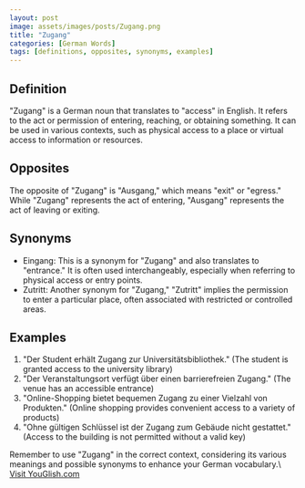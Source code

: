 ```yaml
---
layout: post
image: assets/images/posts/Zugang.png
title: "Zugang"
categories: [German Words]
tags: [definitions, opposites, synonyms, examples]
---
```


## Definition

"Zugang" is a German noun that translates to "access" in English. It refers to the act or permission of entering, reaching, or obtaining something. It can be used in various contexts, such as physical access to a place or virtual access to information or resources.

## Opposites

The opposite of "Zugang" is "Ausgang," which means "exit" or "egress." While "Zugang" represents the act of entering, "Ausgang" represents the act of leaving or exiting.

## Synonyms

- Eingang: This is a synonym for "Zugang" and also translates to "entrance." It is often used interchangeably, especially when referring to physical access or entry points.
- Zutritt: Another synonym for "Zugang," "Zutritt" implies the permission to enter a particular place, often associated with restricted or controlled areas.

## Examples

1. "Der Student erhält Zugang zur Universitätsbibliothek." (The student is granted access to the university library)
2. "Der Veranstaltungsort verfügt über einen barrierefreien Zugang." (The venue has an accessible entrance)
3. "Online-Shopping bietet bequemen Zugang zu einer Vielzahl von Produkten." (Online shopping provides convenient access to a variety of products)
4. "Ohne gültigen Schlüssel ist der Zugang zum Gebäude nicht gestattet." (Access to the building is not permitted without a valid key)

Remember to use "Zugang" in the correct context, considering its various meanings and possible synonyms to enhance your German vocabulary.\ <a id="yg-widget-0" class="youglish-widget" data-query="Zugang" data-lang="german" data-components="8412" data-auto-start="0" data-bkg-color="theme_light" data-title="How%20to%20pronounce%20Zugang%20in%20German"  rel="nofollow" href="https://youglish.com">Visit YouGlish.com</a><script async src="https://youglish.com/public/emb/widget.js" charset="utf-8"></script>